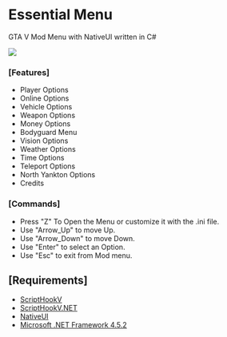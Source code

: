 # Essential Menu

GTA V Mod Menu with NativeUI written in C#<br>

<img src ="https://github.com/anonik9900/Essential-Menu/blob/master/preview/preview5.png?raw=true">


<h3> [Features] </h3>
<p>
  <ul>
    <li>Player Options</li>
    <li>Online Options</li>
    <li>Vehicle Options</li>
    <li>Weapon Options</li>
    <li>Money Options</li>
    <li>Bodyguard Menu</li>
    <li>Vision Options</li>
    <li>Weather Options</li>
    <li>Time Options</li>
    <li>Teleport Options</li>
    <li>North Yankton Options</li>
    <li>Credits</li>
    </ul
   </p>
   
   <h3> [Commands] </h3>
   <p>
    <ul>
     <li>Press "Z" To Open the Menu or customize it with the .ini file.</li>
     <li>Use "Arrow_Up" to move Up.</li>
     <li>Use "Arrow_Down" to move Down.</li>
     <li>Use "Enter" to select an Option.</li>
     <li>Use "Esc" to exit from Mod menu.</li>
     </ul>
     </p>   
     <h2>[Requirements]</h2>
     <p>
     <ul>
     <li><a href="http://www.dev-c.com/gtav/scripthookv/">ScriptHookV</a></li>
     <li><a href="https://it.gta5-mods.com/tools/scripthookv-net">ScriptHookV.NET</a></li>
     <li><a href="http://gtaforums.com/topic/809284-net-nativeui/">NativeUI</a></li>
     <li><a href="https://www.microsoft.com/it-it/download/details.aspx?id=42642">Microsoft .NET Framework 4.5.2</a></li>
     </ul>
     </p>
     
    

